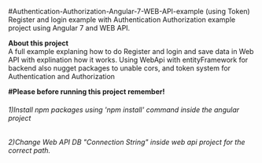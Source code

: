 #Authentication-Authorization-Angular-7-WEB-API-example (using Token)
Register and login example with Authentication Authorization example project using Angular 7 and WEB API.

<strong>About this project</strong><br>
A full example explaning how to do Register and login and save data in Web API with explination how it works.
Using WebApi with entityFramework for backend also nugget packages to unable cors, and token system for Authentication and Authorization 


<strong>#Please before running this project remember! </strong>
<h6>1)Install npm packages using 'npm install' command inside the angular project</h6>                
<h6>2)Change Web API DB "Connection String" inside web api project for the correct path. </h6> 
